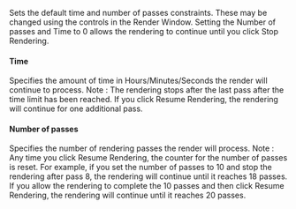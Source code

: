 Sets the default time and number of passes constraints. These may be changed using the controls in the Render Window.
Setting the Number of passes and Time to 0 allows the rendering to continue until you click Stop Rendering.

#### Time
Specifies the amount of time in Hours/Minutes/Seconds the render will continue to process. Note : The rendering stops after the last pass after the time limit has been reached. If you click Resume Rendering, the rendering will continue for one additional pass.

#### Number of passes
Specifies the number of rendering passes the render will process. Note : Any time you click Resume Rendering, the counter for the number of passes is reset. For example, if you set the number of passes to 10 and stop the rendering after pass 8, the rendering will continue until it reaches 18 passes. If you allow the rendering to complete the 10 passes and then click Resume Rendering, the rendering will continue until it reaches 20 passes.

